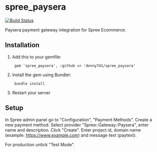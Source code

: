 # spree_paysera

[![Build Status](https://travis-ci.org/donny741/spree_paysera.svg?branch=master)](https://travis-ci.org/donny741/spree_paysera)

Paysera payment gateway integration for Spree Ecommerce.


## Installation

1. Add this to your gemfile:

        gem 'spree_paysera', :github => 'donny741/spree_paysera'

2. Install the gem using Bundler:

        bundle install

3. Restart your server

## Setup

In Spree admin panel go to "Configuration", "Payment Methods". Create a new payment method. Select provider "Spree::Gateway::Paysera", enter name and description. Click "Create". Enter project id, domain name (example: https://www.example.com) and message text (paytext).

For production untick "Test Mode".
